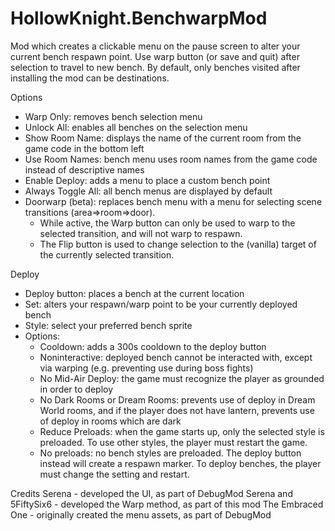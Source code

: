 # HollowKnight.BenchwarpMod

Mod which creates a clickable menu on the pause screen to alter your current bench respawn point. Use warp button (or save and quit) after selection to travel to new bench. By default, only benches visited after installing the mod can be destinations.

Options
- Warp Only: removes bench selection menu
- Unlock All: enables all benches on the selection menu
- Show Room Name: displays the name of the current room from the game code in the bottom left
- Use Room Names: bench menu uses room names from the game code instead of descriptive names
- Enable Deploy: adds a menu to place a custom bench point
- Always Toggle All: all bench menus are displayed by default
- Doorwarp (beta): replaces bench menu with a menu for selecting scene transitions (area=>room=>door). 
	- While active, the Warp button can only be used to warp to the selected transition, and will not warp to respawn.
	- The Flip button is used to change selection to the (vanilla) target of the currently selected transition.

Deploy
- Deploy button: places a bench at the current location
- Set: alters your respawn/warp point to be your currently deployed bench
- Style: select your preferred bench sprite
- Options:
	- Cooldown: adds a 300s cooldown to the deploy button
	- Noninteractive: deployed bench cannot be interacted with, except via warping (e.g. preventing use during boss fights)
	- No Mid-Air Deploy: the game must recognize the player as grounded in order to deploy
	- No Dark Rooms or Dream Rooms: prevents use of deploy in Dream World rooms, and if the player does not have lantern, prevents use of deploy in rooms which are dark
	- Reduce Preloads: when the game starts up, only the selected style is preloaded. To use other styles, the player must restart the game.
	- No preloads: no bench styles are preloaded. The deploy button instead will create a respawn marker. To deploy benches, the player must change the setting and restart.

Credits
Serena - developed the UI, as part of DebugMod
Serena and 5FiftySix6 - developed the Warp method, as part of this mod
The Embraced One - originally created the menu assets, as part of DebugMod
